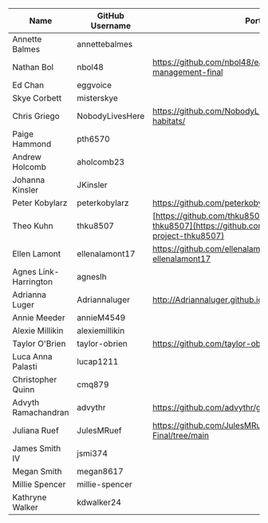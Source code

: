 | Name | GitHub Username | Portfolio URL |
| ---- | --------------- | ------------- |
| Annette Balmes | annettebalmes |  |
| Nathan Bol | nbol48 | https://github.com/nbol48/earthlab-education-grassland-management-final |
| Ed Chan | eggvoice |  |
| Skye Corbett | misterskye |  |
| Chris Griego | NobodyLivesHere | https://github.com/NobodyLivesHere/golden-feather-grass-habitats/ |
| Paige Hammond | pth6570 |  |
| Andrew Holcomb | aholcomb23 |  |
| Johanna Kinsler | JKinsler |  |
| Peter Kobylarz | peterkobylarz | https://github.com/peterkobylarz/Final_GrasslandHabitatModel |
| Theo Kuhn | thku8507 | [https://github.com/thku8507/bootcamp-final-project-thku8507](https://github.com/thku8507/bootcamp-final-project-thku8507) |
| Ellen Lamont | ellenalamont17| https://github.com/ellenalamont17/bootcamp_final_2023-ellenalamont17 |
| Agnes Link-Harrington | agneslh |  |
| Adrianna Luger | Adriannaluger | http://Adriannaluger.github.io/Final(2).ipynb |
| Annie Meeder | annieM4549 |  |
| Alexie Millikin | alexiemillikin |  |
| Taylor O'Brien | taylor-obrien | https://github.com/taylor-obrien/Grassland-Final-Project- |
| Luca Anna Palasti | lucap1211 |  |
| Christopher Quinn | cmq879 |  |
| Advyth Ramachandran | advythr | https://github.com/advythr/grassland-phenology-project |
| Juliana Ruef | JulesMRuef | https://github.com/JulesMRuef/Earth-Analytics-Final/tree/main |
| James Smith IV | jsmi374 |  |
| Megan Smith | megan8617 |  |
| Millie Spencer | millie-spencer |  | 
| Kathryne Walker | kdwalker24 |  |
